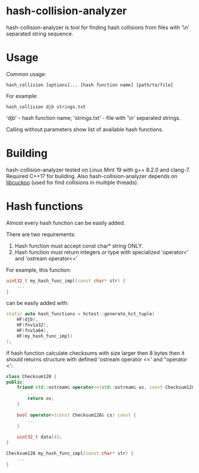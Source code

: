 # hash-collision-analyzer
hash-collision-analyzer is tool for finding hash collisions from files with '\n' separated string sequence.
# Usage
Common usage:

    hash_collision [options]... [hash function name] [path/to/file]
    
For example:

    hash_collision djb strings.txt
'djb' - hash function name; 'strings.txt' - file with '\n' separated strings.


Calling without parameters show list of available hash functions.

# Building
hash-collision-analyzer tested on Linux Mint 19 with g++ 8.2.0 and clang-7. Required C++17 for building.
Also hash-collision-analyzer depends on [libcuckoo](https://github.com/efficient/libcuckoo)
(used for find collisions in multiple threads).

# Hash functions
Almost every hash function can be easily added.

There are two requirements:
1. Hash function must accept const char* string ONLY.
2. Hash function must return integers or type with specialized 'operator<' and 'ostream operator<<'

For example, this function:

```c++
uint32_t my_hash_func_impl(const char* str) {
    ...
}
```

can be easily added with:

```c++
static auto hash_functions = hctest::generate_hct_tuple(
    HF(djb),
    HF(fnv1a32),
    HF(fnv1a64),
    HF(my_hash_func_impl)
);
```

If hash function calculate checksums with size larger then 8 bytes then it should returns structure with defined
'ostream operator <<' and "operator <':

```c++
class Checksum128 {
public:
    friend std::ostream& operator<<(std::ostream& os, const Checksum128& cs) {
        ...
        return os;
    }
    
    bool operator<(const Checksum128& cs) const {
        ...
    }
    
    uint32_t data[4];
}

Checksum128 my_hash_func_impl(const char* str) {
    ...
}
```
